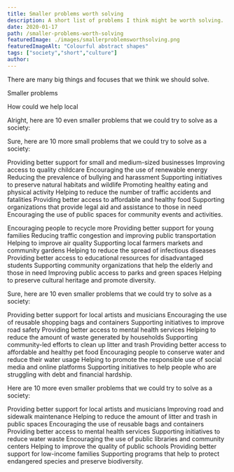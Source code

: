 ```yaml
---
title: Smaller problems worth solving
description: A short list of problems I think might be worth solving.
date: 2020-01-17
path: /smaller-problems-worth-solving
featuredImage: ./images/smallerproblemsworthsolving.png
featuredImageAlt: "Colourful abstract shapes"
tags: ["society","short","culture"]
author:
---
```


There are many big things and focuses that we think we should solve.

Smaller problems

How could we help local


Alright, here are 10 even smaller problems that we could try to solve as a society:

Sure, here are 10 more small problems that we could try to solve as a society:

Providing better support for small and medium-sized businesses
Improving access to quality childcare
Encouraging the use of renewable energy
Reducing the prevalence of bullying and harassment
Supporting initiatives to preserve natural habitats and wildlife
Promoting healthy eating and physical activity
Helping to reduce the number of traffic accidents and fatalities
Providing better access to affordable and healthy food
Supporting organizations that provide legal aid and assistance to those in need
Encouraging the use of public spaces for community events and activities.

Encouraging people to recycle more
Providing better support for young families
Reducing traffic congestion and improving public transportation
Helping to improve air quality
Supporting local farmers markets and community gardens
Helping to reduce the spread of infectious diseases
Providing better access to educational resources for disadvantaged students
Supporting community organizations that help the elderly and those in need
Improving public access to parks and green spaces
Helping to preserve cultural heritage and promote diversity.

Sure, here are 10 even smaller problems that we could try to solve as a society:

Providing better support for local artists and musicians
Encouraging the use of reusable shopping bags and containers
Supporting initiatives to improve road safety
Providing better access to mental health services
Helping to reduce the amount of waste generated by households
Supporting community-led efforts to clean up litter and trash
Providing better access to affordable and healthy pet food
Encouraging people to conserve water and reduce their water usage
Helping to promote the responsible use of social media and online platforms
Supporting initiatives to help people who are struggling with debt and financial hardship.

Here are 10 more even smaller problems that we could try to solve as a society:

Providing better support for local artists and musicians
Improving road and sidewalk maintenance
Helping to reduce the amount of litter and trash in public spaces
Encouraging the use of reusable bags and containers
Providing better access to mental health services
Supporting initiatives to reduce water waste
Encouraging the use of public libraries and community centers
Helping to improve the quality of public schools
Providing better support for low-income families
Supporting programs that help to protect endangered species and preserve biodiversity.